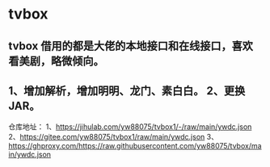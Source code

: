 # tvbox
tvbox
借用的都是大佬的本地接口和在线接口，喜欢看美剧，略微倾向。
---------------------------------
1、增加解析，增加明明、龙门、素白白。
2、更换JAR。
---------------------------------
仓库地址：
1、https://jihulab.com/yw88075/tvbox1/-/raw/main/ywdc.json
2、https://gitee.com/yw88075/tvbox1/raw/main/ywdc.json
3、https://ghproxy.com/https://raw.githubusercontent.com/yw88075/tvbox/main/ywdc.json


